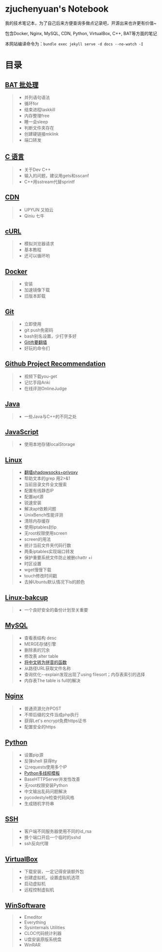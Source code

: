 # zjuchenyuan's Notebook

我的技术笔记本，为了自己后来方便查询多做点记录吧，开源出来也许更有价值~

包含Docker, Nginx, MySQL, CDN, Python, VirtualBox, C++, BAT等方面的笔记

本网站编译命令为：`bundle exec jekyll serve -d docs --no-watch -I`

# 目录

## [BAT 批处理](BAT.md)
>* 并列语句语法
>* 循环for
>* 结束进程taskkill
>* 内存整理free
>* 睡一会sleep
>* 判断文件夹存在
>* 创建硬链接mklink
>* 端口转发

## [C 语言](C.md)
>* 关于Dev C++
>* 输入的问题，建议用gets和sscanf
>* C++用sstream代替sprintf

## [CDN](CDN.md)
>* UPYUN 又拍云
>* Qiniu 七牛

## [cURL](cURL.md)
>* 模拟浏览器请求
>* 基本教程
>* 还可以循环哟

## [Docker](Docker.md)
>* 安装
>* 加速镜像下载
>* 旧版本卸载

## [Git](Git.md)
>* 立即使用
>* git push免密码
>* bash别名设置，少打字多好
>* [Git也要翻墙](code/ssgit.txt)
>* 好玩的命令们

## [Github Project Recommendation](GithubProjectRecommendation.md)
>* 视频下载you-get
>* 记忆手段Anki
>* 在线评测OnlineJudge

## [Java](Java.md)
>* 一些Java与C++的不同之处

## [JavaScript](JavaScript.md)
>* 使用本地存储localStorage

## [Linux](Linux.md)
>* [翻墙shadowsocks+privoxy](code/ssprivoxy.txt)
>* 帮助文本的grep 用2>&1
>* 当前目录文件全文搜索
>* 配置有线静态IP
>* 配置apt源
>* 锐速安装
>* 解决apt依赖问题
>* UnixBench性能评测
>* 清除内存缓存
>* 使用iptables封ip
>* 无root权限使用screen
>* screen的用法
>* 统计当前文件夹代码行数
>* 两条iptables实现端口转发
>* 保护重要系统文件防止被删chattr +i
>* 时区设置
>* wget慢慢下载
>* touch修改时间戳
>* 去掉Ubuntu默认情况下ls的颜色

## [Linux-bakcup](Linux-bakup.md)
>* 一个良好安全的备份计划至关重要

## [MySQL](MySQL.md)
>* 查看表结构 desc
>* MERGE存储引擎
>* 删除表的冗余
>* 修改表 alter table
>* [将中文转为拼音的函数](code/pinyin.sql)
>* 从路径URL获取文件名称
>* 查询优化--explain发现出现了using filesort；内存表索引的选择
>* 内存表The table is full的解决

## [Nginx](Nginx.md)
>* 普通资源允许POST
>* 不带后缀的文件当成php执行
>* 获得Let's encrypt免费https证书
>* 配置安全的https

## [Python](Python.md)
>* 设置pip源
>* 反弹shell 获得tty
>* 让requests使用多个IP
>* [Python多线程模板](code/MultiThread_Template.py)
>* BaseHTTPServer并发性改善
>* 无root权限安装Python
>* 中文输出乱码问题解决
>* pycodestyle检查代码风格
>* 生成随机字符串

## [SSH](SSH.md)
>* 客户端不同服务器使用不同的id_rsa
>* 换个端口开启一个临时的sshd
>* ssh反向代理

## [VirtualBox](VirtualBox.md)
>* 下载安装，一定记得安装额外包
>* 创建虚拟机，设置虚拟机选项
>* 启动虚拟机
>* 远程控制虚拟机

## [WinSoftware](WindowsSoftware.md)
>* Emeditor
>* Everything
>* Sysinternals Utilities
>* CLOC代码统计利器
>* U盘安装原版系统盘
>* WinRAR
